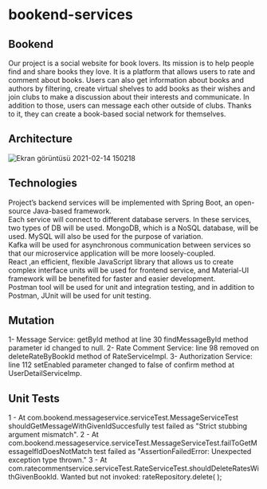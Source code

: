 # bookend-services
## Bookend
  Our project is a social website for book lovers. Its mission is to help people find and share
  books they love. It is a platform that allows users to rate and comment about books. Users can also get
  information about books and authors by filtering, create virtual shelves to add books as their wishes
  and join clubs to make a discussion about their interests and communicate. In addition to those, users 
  can message each other outside of clubs. Thanks to it, they can create a book-based social network for
  themselves. 
## Architecture
![Ekran görüntüsü 2021-02-14 150218](https://user-images.githubusercontent.com/37040918/107876215-b1805880-6ed5-11eb-80d9-ccd244238eb7.png)

## Technologies
  Project’s backend services will be implemented with Spring Boot, an open-source Java-based framework.<br />
  Each service will connect to different database servers. In these services, two types of DB will be used. MongoDB, which is a NoSQL database, will be used. MySQL will also be used for the purpose of variation. <br />
  Kafka will be used for asynchronous communication between services so that our microservice application will be more loosely-coupled. <br />
  React ,an efficient, flexible JavaScript library that allows us to create complex interface units will be used for frontend service, and Material-UI framework will be benefited for faster and easier development. <br />
  Postman tool will be used for unit and integration testing, and in addition to Postman, JUnit will be used for unit testing.<br />

## Mutation
  1- Message Service: getById method at line 30 findMessageById method parameter id changed to null.
  2- Rate Comment Service: line 98 removed on deleteRateByBookId method of RateServiceImpl.
  3- Authorization Service: line 112 setEnabled parameter changed to false of confirm method at UserDetailServiceImp.

## Unit Tests

1 - At com.bookend.messageservice.serviceTest.MessageServiceTest shouldGetMessageWithGivenIdSuccesfully test failed as "Strict stubbing argument mismatch".
2 - At com.bookend.messageservice.serviceTest.MessageServiceTest.failToGetMessageIfIdDoesNotMatch test failed as "AssertionFailedError: Unexpected exception type thrown."
3 - At com.ratecommentservice.serviceTest.RateServiceTest.shouldDeleteRatesWithGivenBookId. Wanted but not invoked: rateRepository.delete( <any com.ratecommentservice.model.Rate>);